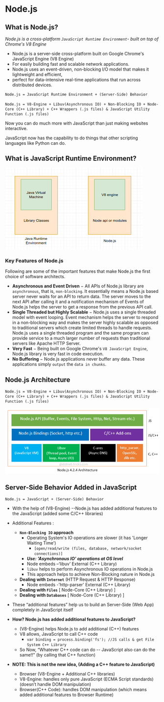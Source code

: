 # Node.js

## What is Node.js?

_Node.js is a cross-platform `JavaScript Runtime Environment`- built on top of Chrome's V8  Engine_

* Node.js is a server-side cross-platform built on Google Chrome's JavaScript Engine \(V8 Engine\) 
* For easily building fast and scalable network applications. 
* Node.js uses an event-driven, non-blocking I/O model that makes it lightweight and efficient, 
* perfect for data-intensive real-time applications that run across distributed devices.



```text
Node.js = JavaScript Runtime Environment + (Server-Side) Behavior

Node.js = V8-Engine + Libuv(Asynchronous IO) + Non-Blocking IO + Node-Core (C++ Library) + C++ Wrappers (.js files) & JavaScript Utility Function (.js files)
```

Now you can do much more with JavaScript than just making websites interactive.

JavaScript now has the capability to do things that other scripting languages like Python can do.

## What is JavaScript Runtime Environment?

![If you know Java, here&#x2019;s a little analogy.](../../.gitbook/assets/image%20%28147%29.png)



### Key Features of Node.js

Following are some of the important features that make Node.js the first choice of software architects.

* **Asynchronous and Event Driven** − All APIs of Node.js library are `asynchronous`, that is, `non-blocking`. It essentially means a Node.js based server never waits for an API to return data. The server moves to the next API after calling it and a notification mechanism of Events of Node.js helps the server to get a response from the previous API call.
* **Single Threaded but Highly Scalable** − Node.js uses a single threaded model with event looping. Event mechanism helps the server to respond in a non-blocking way and makes the server highly scalable as opposed to traditional servers which create limited threads to handle requests. Node.js uses a single threaded program and the same program can provide service to a much larger number of requests than traditional servers like Apache HTTP Server.
* **Very Fast** − Being built on Google Chrome's `V8 JavaScript Engine`, Node.js library is very fast in code execution.
* **No Buffering** − Node.js applications never buffer any data. These applications simply `output` the `data in chunks`.



## Node.js Architecture 



```text
Node.js = V8-Engine + Libuv(Asynchronous IO) + Non-Blocking IO + Node-Core (C++ Library) + C++ Wrappers (.js files) & JavaScript Utility Function (.js files)
```

![](../../.gitbook/assets/image%20%2868%29.png)



## Server-Side Behavior Added in JavaScript

```text
Node.js = JavaScript + (Server-Side) Behavior
```

* With the help of \(V8-Engine\) --Node.js has added additional features to the JavaScript \(added some C/C++ libraries\) 
* Additional Features :

  * **`Non-Blocking IO` approach**
    * Operating System's IO operations are slower \(it has 'Longer Waiting Time'\)
      * `[open/read/write (files, database, network/socket connections)]`
    * _**Use:  'Asynchronous IO' operations at OS level**_
    * Node embeds –‘libuv’ External \(C++ Library\)
    * `libuv` helps to perform Asynchronous IO operations in Node.js
    * This approach helps to achieve Non-Blocking nature in Node.js
  * **Dealing with `Internet`** \(HTTP Request & HTTP Response\) 
    * Node embeds -'http-parser' External \(C++ Library\)
  * **Dealing with `Files`** \[ Node-Core \(C++ Library\) \] 
  * **Dealing with `Databases`** \[ Node-Core \(C++ Library\) \] 

* These “additional features” help us to build an Server-Side \(Web App\) completely in JavaScript itself



* **How? Node.js has added additional features to JavaScript?**
  * \(V8-Engine\) helps Node.js to add additional \(C++\) features
  * V8 allows, JavaScript to call C++ code 
    * `var binding = process.binding('fs'); //JS calls & get File System C++ Library`
  * So Now, “Whatever C++ code can do -- JavaScript also can do the same!!” \(by calling that C++ function\)
* **NOTE: This is not the new idea, \(Adding a C++ feature to JavaScript\)**
  * Browser \(V8-Engine + Additional C++ libraries\)
  * V8-Engine: handles only pure JavaScript \(ECMA Script standards\) \(doesn’t handle DOM manipulation\)
  * Browser\(C++ Code\): handles DOM manipulation \(which means added additional features to Browser Runtime\)

